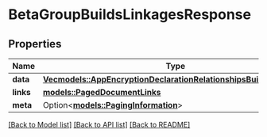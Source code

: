 # BetaGroupBuildsLinkagesResponse

## Properties

Name | Type | Description | Notes
------------ | ------------- | ------------- | -------------
**data** | [**Vec<models::AppEncryptionDeclarationRelationshipsBuildsDataInner>**](AppEncryptionDeclaration_relationships_builds_data_inner.md) |  | 
**links** | [**models::PagedDocumentLinks**](PagedDocumentLinks.md) |  | 
**meta** | Option<[**models::PagingInformation**](PagingInformation.md)> |  | [optional]

[[Back to Model list]](../README.md#documentation-for-models) [[Back to API list]](../README.md#documentation-for-api-endpoints) [[Back to README]](../README.md)


